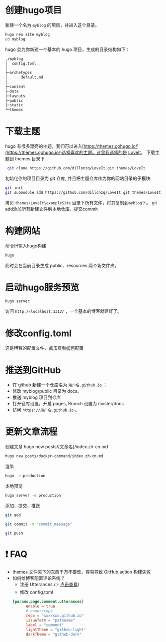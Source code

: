 # 创建hugo项目
新建一个名为 `myblog` 的项目，并进入这个目录。
```bash
hugo new site myblog
cd myblog
```
hugo 会为你新建一个基本的 hugo 项目，生成的目录结构如下：

```bash
./myblog
│  config.toml
│
├─archetypes
│      default.md
│
├─content
├─data
├─layouts
├─public
├─static
└─themes
```
# 下载主题
hugo 有很多漂亮的主题，我们可以进入[https://themes.gohugo.io/](https://themes.gohugo.io/)选择喜欢的主题。这里我选择的是 [LoveIt](https://hugoloveit.com/zh-cn/theme-documentation-basics/)。
下载主题到 themes 目录下
```bash
 git clone https://github.com/dillonzq/LoveIt.git themes/LoveIt
```
初始化你的项目目录为 git 仓库, 并且把主题仓库作为你的网站目录的子模块:

```bash
git init
git submodule add https://github.com/dillonzq/LoveIt.git themes/LoveIt
```
拷贝 `themes\LoveIt\exampleSite` 目录下所有文件，将其复制到`myblog`下。
git add添加所有新建文件到本地仓库，提交commit
# 构建网站
命令行输入hugo构建
```bash
hugo
```
此时会在当前目录生成 public、resources 两个新文件夹。
# 启动hugo服务预览

```bash
hugo server
```
访问 `http://localhost:1313/` ，一个基本的博客就建好了。
# 修改config.toml
这是博客的配置文件，[点击查看如何配置](https://hugoloveit.com/zh-cn/theme-documentation-basics/#site-configuration)
# 推送到GitHub
* 在 github 新建一个仓库名为 `用户名.github.io` ；
* 修改 myblog/public 目录为 docs。
* 推送 myblog 项目到仓库
* 打开仓库设置，开启 pages, Branch 设置为 master/docs
* 访问 `https://用户名.github.io` 。
# 更新文章流程
创建文章
hugo new posts/[文章名]/index.zh-cn.md
```bash
hugo new posts/docker-command/index.zh-cn.md
```
渲染
```bash
hugo -e production
```
本地预览
```bash
hugo server -e production
```
添加、提交、推送
```bash
git add

git commit -m "commit_message"

git push
```
# ❗ FAQ
* themes 文件夹下的东西千万不要改，容易导致 GitHub action 构建失败
* 如何给博客配置评论系统？
  * 注册 Utterances 👉 [点击查看](https://roife.github.io/2021/02/12/use-utterances-for-comment/))
  * 修改 config.toml
  ```toml
  [params.page.comment.utterances]
        enable = true
        # owner/repo
        repo = "xxx/xxx.github.io"
        issueTerm = "pathname"
        label = "comment"
        lightTheme = "github-light"
        darkTheme = "github-dark"
  ```